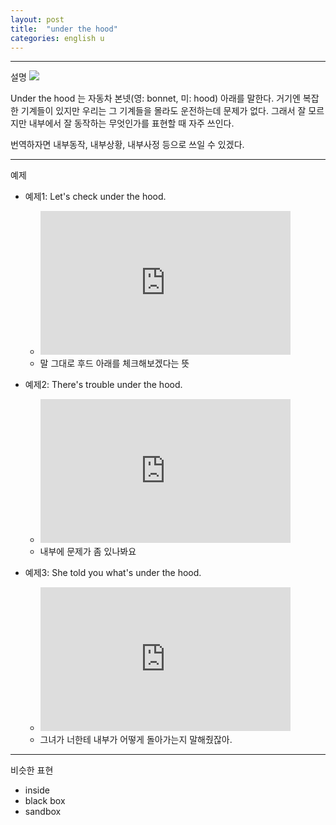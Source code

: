 ```yaml
---
layout: post
title:  "under the hood"
categories: english u
---
```


---
설명
![](https://di-uploads-pod14.dealerinspire.com/houseofcarscalgary/uploads/2019/01/Buying-A-New-Car.jpg)

Under the hood 는 자동차 본넷(영: bonnet, 미: hood)  아래를 말한다.
거기엔 복잡한 기계들이 있지만 우리는 그 기계들을 몰라도 운전하는데 문제가 없다. 
그래서 잘 모르지만 내부에서 잘 동작하는 무엇인가를 표현할 때 자주 쓰인다.

번역하자면 내부동작, 내부상황, 내부사정 등으로 쓰일 수 있겠다.

---
예제

- 예제1: Let's check under the hood.
  - <iframe style="width:400px; height:230px;" src="https://getyarn.io/yarn-clip/f5b8fdb1-c424-44ac-9f13-d8df2801e303/embed?autoplay=false&responsive=true" frameborder="0"></iframe>
  - 말 그대로 후드 아래를 체크해보겠다는 뜻

- 예제2: There's trouble under the hood.
  - <iframe style="width:400px; height:230px;" src="https://getyarn.io/yarn-clip/7cee6dc7-b7e7-4724-879f-c4bcf704bfe4/embed?autoplay=false&responsive=true" frameborder="0"></iframe>
  - 내부에 문제가 좀 있나봐요

- 예제3: She told you what's under the hood.
  - <iframe style="width:400px; height:230px;" src="https://getyarn.io/yarn-clip/cc7e6637-449c-4c63-81d8-a532f975e206/embed?autoplay=false&responsive=true" frameborder="0"></iframe>
  - 그녀가 너한테 내부가 어떻게 돌아가는지 말해줬잖아.

---
비슷한 표현

- inside
- black box
- sandbox
